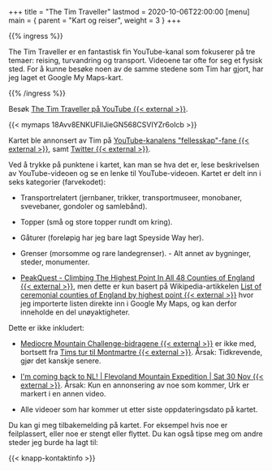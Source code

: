 +++
title = "The Tim Traveller"
lastmod = 2020-10-06T22:00:00
[menu]
main = { parent = "Kart og reiser", weight = 3 }
+++

{{% ingress %}}

The Tim Traveller er en fantastisk fin YouTube-kanal som fokuserer på tre temaer: reising,
turvandring og transport. Videoene tar ofte for seg et fysisk sted. For å kunne besøke noen av de
samme stedene som Tim har gjort, har jeg laget et Google My Maps-kart.

{{% /ingress %}}  

Besøk [The Tim Traveller på YouTube {{< external >}}](https://www.youtube.com/c/TheTimTraveller/).

{{< mymaps 18Avv8ENKUFllJieGN568CSVIYZr6oIcb >}}

Kartet ble annonsert av Tim på [YouTube-kanalens
"fellesskap"-fane {{< external >}}][yt], samt [Twitter {{< external >}}][twitter].

Ved å trykke på punktene i kartet, kan man se hva det er, lese beskrivelsen av YouTube-videoen og
se en lenke til YouTube-videoen. Kartet er delt inn i seks kategorier (farvekodet):

- Transportrelatert (jernbaner, trikker, transportmuseer, monobaner, svevebaner, gondoler og
samlebånd).  

- Topper (små og store topper rundt om kring).  

- Gåturer (foreløpig har jeg bare lagt Speyside Way her).  

- Grenser (morsomme og rare landegrenser). - Alt annet av bygninger, steder,
monumenter.  

- [PeakQuest - Climbing The Highest Point In All 48 Counties of England {{< external >}}][pq],
men dette er kun basert på Wikipedia-artikkelen
[List of ceremonial counties of England by highest point {{< external >}}][wikipedia]
hvor jeg importerte listen direkte inn i Google My Maps, og kan derfor inneholde en del
unøyaktigheter.

Dette er ikke inkludert:

- [Mediocre Mountain Challenge-bidragene {{< external >}}][mmcb]
  er ikke med, bortsett fra [Tims tur til Montmartre {{< external >}}][montmartre]. Årsak:
Tidkrevende, gjør det kanskje senere.

- [I'm coming back to NL! | Flevoland Mountain Expedition | Sat 30 Nov {{< external >}}][nl].
Årsak: Kun en annonsering av noe som kommer, Urk er markert i en annen video.

- Alle videoer som har kommer ut etter siste oppdateringsdato på kartet.

Du kan gi meg tilbakemelding på kartet. For eksempel hvis noe er feilplassert,
eller noe er stengt eller flyttet. Du kan også tipse meg om andre steder jeg burde ha lagt til:

{{< knapp-kontaktinfo >}}

[wikipedia]: https://en.wikipedia.org/wiki/List_of_ceremonial_counties_of_England_by_highest_point
[mmcb]: https://www.youtube.com/watch?v=O7eomq_jWdY&list=PLeL-qrCp_9NR-zT5xwRJv6_pwYP1fdWw6
[yt]: https://www.youtube.com/post/UgynBapHI1ROx6lfxKh4AaABCQ
[twitter]: https://twitter.com/TheTimTraveller/status/1293518513970262017
[nl]: https://www.youtube.com/watch?v=isrPq4RkR5Q&list=PLlpH0jWGIMwR9q7A1xZ6BXh65T3K940Z5&index=2
[montmartre]: https://www.youtube.com/watch?v=My-8RqTM4Ag
[pq]: https://www.youtube.com/watch?v=rNkbRjb7YDY&t=25s
